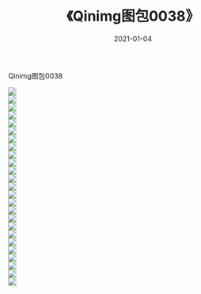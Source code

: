 ﻿---
layout: post
title:  《Qinimg图包0038》
date:   2021-01-04
img: http://imgx.orgx.ga/Qinimg图包/Qinimg图包0038/000.jpg
categories: [美女, 清纯, 唯美]
---

Qinimg图包0038

 ![](http://imgx.orgx.ga/Qinimg图包/Qinimg图包0038/001.jpg) <br>![](http://imgx.orgx.ga/Qinimg图包/Qinimg图包0038/002.jpg) <br>![](http://imgx.orgx.ga/Qinimg图包/Qinimg图包0038/003.jpg) <br>![](http://imgx.orgx.ga/Qinimg图包/Qinimg图包0038/004.jpg) <br>![](http://imgx.orgx.ga/Qinimg图包/Qinimg图包0038/005.jpg) <br>![](http://imgx.orgx.ga/Qinimg图包/Qinimg图包0038/006.jpg) <br>![](http://imgx.orgx.ga/Qinimg图包/Qinimg图包0038/007.jpg) <br>![](http://imgx.orgx.ga/Qinimg图包/Qinimg图包0038/008.jpg) <br>![](http://imgx.orgx.ga/Qinimg图包/Qinimg图包0038/009.jpg) <br>![](http://imgx.orgx.ga/Qinimg图包/Qinimg图包0038/010.jpg) <br>![](http://imgx.orgx.ga/Qinimg图包/Qinimg图包0038/011.jpg) <br>![](http://imgx.orgx.ga/Qinimg图包/Qinimg图包0038/012.jpg) <br>![](http://imgx.orgx.ga/Qinimg图包/Qinimg图包0038/013.jpg) <br>![](http://imgx.orgx.ga/Qinimg图包/Qinimg图包0038/014.jpg) <br>![](http://imgx.orgx.ga/Qinimg图包/Qinimg图包0038/015.jpg) <br>![](http://imgx.orgx.ga/Qinimg图包/Qinimg图包0038/016.jpg) <br>![](http://imgx.orgx.ga/Qinimg图包/Qinimg图包0038/017.jpg) <br>![](http://imgx.orgx.ga/Qinimg图包/Qinimg图包0038/018.jpg) <br>![](http://imgx.orgx.ga/Qinimg图包/Qinimg图包0038/019.jpg) <br>![](http://imgx.orgx.ga/Qinimg图包/Qinimg图包0038/020.jpg) <br>![](http://imgx.orgx.ga/Qinimg图包/Qinimg图包0038/021.jpg) <br>![](http://imgx.orgx.ga/Qinimg图包/Qinimg图包0038/022.jpg) <br>![](http://imgx.orgx.ga/Qinimg图包/Qinimg图包0038/023.jpg) <br>![](http://imgx.orgx.ga/Qinimg图包/Qinimg图包0038/024.jpg) <br>![](http://imgx.orgx.ga/Qinimg图包/Qinimg图包0038/025.jpg) <br>